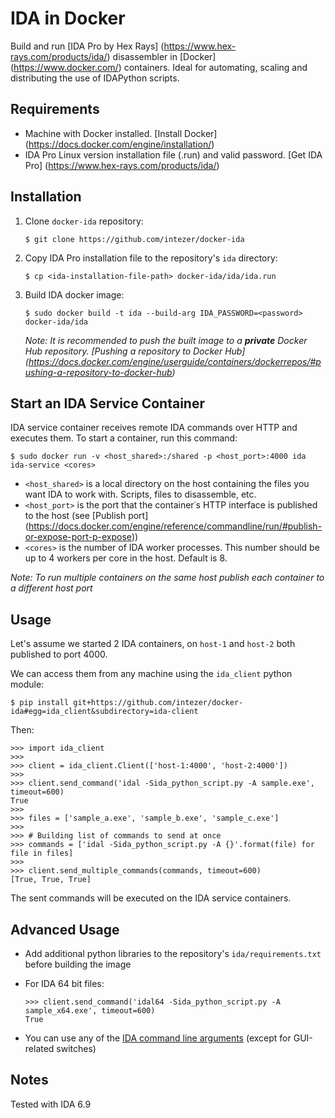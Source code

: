 # IDA in Docker
Build and run [IDA Pro by Hex Rays] (https://www.hex-rays.com/products/ida/) disassembler in [Docker] (https://www.docker.com/) containers.
Ideal for automating, scaling and distributing the use of IDAPython scripts.

## Requirements
- Machine with Docker installed. [Install Docker] (https://docs.docker.com/engine/installation/)
- IDA Pro Linux version installation file (.run) and valid password. [Get IDA Pro] (https://www.hex-rays.com/products/ida/)

## Installation
1. Clone `docker-ida` repository:

    ```
    $ git clone https://github.com/intezer/docker-ida 
    ```

2. Copy IDA Pro installation file to the repository's `ida` directory:

    ```
    $ cp <ida-installation-file-path> docker-ida/ida/ida.run
    ```

3. Build IDA docker image:

    ```
    $ sudo docker build -t ida --build-arg IDA_PASSWORD=<password> docker-ida/ida
    ```

    *Note: It is recommended to push the built image to a __private__ Docker Hub repository. [Pushing a repository to Docker Hub] (https://docs.docker.com/engine/userguide/containers/dockerrepos/#pushing-a-repository-to-docker-hub)*

## Start an IDA Service Container
IDA service container receives remote IDA commands over HTTP and executes them. To start a container, run this command:
```
$ sudo docker run -v <host_shared>:/shared -p <host_port>:4000 ida ida-service <cores>
```

- `<host_shared>` is a local directory on the host containing the files you want IDA to work with. Scripts, files to disassemble, etc.
- `<host_port>` is the port that the container᾿s HTTP interface is published to the host (see [Publish port] (https://docs.docker.com/engine/reference/commandline/run/#publish-or-expose-port-p-expose))
- `<cores>` is the number of IDA worker processes. This number should be up to 4 workers per core in the host. Default is 8.

*Note: To run multiple containers on the same host publish each container to a different host port*

## Usage
Let's assume we started 2 IDA containers, on `host-1` and `host-2` both published to port 4000.

We can access them from any machine using the `ida_client` python module:
```
$ pip install git+https://github.com/intezer/docker-ida#egg=ida_client&subdirectory=ida-client
```

Then:
```
>>> import ida_client
>>>
>>> client = ida_client.Client(['host-1:4000', 'host-2:4000'])
>>> 
>>> client.send_command('idal -Sida_python_script.py -A sample.exe', timeout=600)
True
>>>
>>> files = ['sample_a.exe', 'sample_b.exe', 'sample_c.exe']
>>>
>>> # Building list of commands to send at once
>>> commands = ['idal -Sida_python_script.py -A {}'.format(file) for file in files]
>>>
>>> client.send_multiple_commands(commands, timeout=600)
[True, True, True]
```

The sent commands will be executed on the IDA service containers.

## Advanced Usage
- Add additional python libraries to the repository's `ida/requirements.txt` before building the image
- For IDA 64 bit files:

    ```
    >>> client.send_command('idal64 -Sida_python_script.py -A sample_x64.exe', timeout=600)
    True
    ```
- You can use any of the [IDA command line arguments](https://www.hex-rays.com/products/ida/support/idadoc/417.shtml) (except for GUI-related switches)

## Notes
Tested with IDA 6.9
